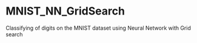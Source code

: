 # MNIST_NN_GridSearch
Classifying of digits on the MNIST dataset using Neural Network with Grid search
